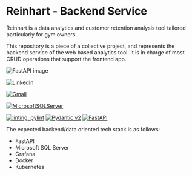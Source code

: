 
# Reinhart - Backend Service

Reinhart is a data analytics and customer retention analysis tool tailored particularly
for gym owners.

This repository is a piece of a collective project, and represents the backend service of the
web based analytics tool. It is in charge of most CRUD operations that support the frontend app.

![FastAPI image](https://fastapi.tiangolo.com/img/logo-margin/logo-teal.png)

[![LinkedIn](https://img.shields.io/badge/LinkedIn-0077B5?style=for-the-badge&logo=linkedin&logoColor=white)](https://www.linkedin.com/in/connor-enterline-7a493215a/)

[![Gmail](https://img.shields.io/badge/Gmail-D14836?style=for-the-badge&logo=gmail&logoColor=white)](https://mail.google.com/mail/u/0/#inbox?compose=CllgCJTNqhCqkSSjfGgxgnncRPJzxsTNvktNbXfDPZWmCslMzdcKDPDjxWWZQtjvCTzDGCRmbkg)

[![MicrosoftSQLServer](https://img.shields.io/badge/Microsoft%20SQL%20Server-CC2927?style=for-the-badge&logo=microsoft%20sql%20server&logoColor=white)](https://learn.microsoft.com/en-us/sql/sql-server/?view=sql-server-ver16)

[![linting: pylint](https://img.shields.io/badge/linting-pylint-yellowgreen)](https://github.com/pylint-dev/pylint)
[![Pydantic v2](https://img.shields.io/endpoint?url=https://raw.githubusercontent.com/pydantic/pydantic/5697b1e4c4a9790ece607654e6c02a160620c7e1/docs/badge/v2.json)](https://pydantic.dev)
[![FastAPI](https://img.shields.io/badge/FastAPI-0.100.0-009688.svg?style=flat&logo=FastAPI&logoColor=white)](https://fastapi.tiangolo.com)



The expected backend/data oriented tech stack is as follows:
- FastAPI
- Microsoft SQL Server
- Grafana
- Docker
- Kubernetes
